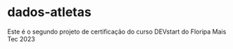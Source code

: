 # dados-atletas
Este é o segundo projeto de certificação do curso DEVstart do Floripa Mais Tec 2023
